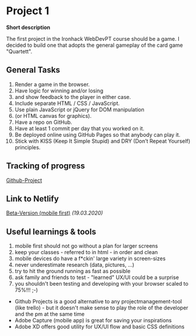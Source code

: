 # Project 1

**Short description**

The first project in the Ironhack WebDevPT course should be a game. I decided to build one that adopts the general gameplay of the card game "Quartett". 

## General Tasks

1. Render a game in the browser.
2. Have logic for winning and/or losing
3. and show feedback to the player in either case.
4. Include separate HTML / CSS / JavaScript.
5. Use plain JavaScript or jQuery for DOM manipulation
6. (or HTML canvas for graphics).
7. Have a repo on GitHub.
8. Have at least 1 commit per day that you worked on it.
9. Be deployed online using GitHub Pages so that anybody can play it.
10. Stick with KISS (Keep It Simple Stupid) and DRY (Don’t Repeat Yourself) principles.

## Tracking of progress
[Github-Project](https://github.com/pgmdf/project1-game/projects/1)


## Link to Netlify
[Beta-Version (mobile first)](https://pgmdf.netlify.com/) _(19.03.2020)_

## Useful learnings & tools
1. mobile first should not go without a plan for larger screens
2. keep your classes - referred to in html - in order and clean
3. mobile devices do have a f*ckin' large variety in screen-sizes
4. never underestimate research (data, pictures, …)
5. try to hit the ground running as fast as possible
6. ask family and friends to test - "learned" UX/UI could be a surprise 
7. you shouldn't been testing and developing with your browser scaled to 75%!!! ;-)

- Github Projects is a good alternative to any projectmanagement-tool (like trello) - but it doesn't make sense to play the role of the developer and the pm at the same time
- Adobe Capture (mobile app) is great for saving your inspirations
- Adobe XD offers good utility for UX/UI flow and basic CSS definitions